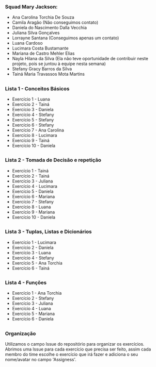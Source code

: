 ### Squad Mary Jackson:

* Ana Carolina Torchia De Souza
* Camila Aragão (Não conseguimos contato)
* Daniela do Nascimento Dalla Vecchia
* Juliana Silva Gonçalves
* Lorrayne Santana (Conseguimos apenas um contato)
* Luana Cardoso
* Lucimara Costa Bustamante
* Mariana de Castro Mehler Elias
* Nayla Hilana da Silva (Ela não teve oportunidade de contribuir neste projeto, pois se juntou à equipe nesta semana)
* Stefany Gracy Barros da Silva
* Tainá Maria Travassos Mota Martins

##
### Lista 1 - Conceitos Básicos
* Exercício 1 - Luana
* Exercício 2 - Tainá
* Exercício 3 - Daniela
* Exercício 4 - Stefany
* Exercício 5 - Stefany
* Exercício 6 - Stefany
* Exercício 7 - Ana Carolina
* Exercício 8 - Lucimara
* Exercício 9 - Tainá
* Exercício 10 - Daniela
##
### Lista 2 - Tomada de Decisão e repetição
* Exercício 1 - Tainá
* Exercício 2 - Tainá
* Exercício 3 - Juliana
* Exercício 4 - Lucimara
* Exercício 5 - Daniela
* Exercício 6 - Mariana
* Exercício 7 - Stefany
* Exercício 8 - Luana
* Exercício 9 - Mariana
* Exercício 10 - Daniela
##
### Lista 3 - Tuplas, Listas e Dicionários
* Exercício 1 - Lucimara
* Exercício 2 - Daniela
* Exercício 3 - Luana
* Exercício 4 - Stefany
* Exercício 5 - Ana Torchia
* Exercício 6 - Tainá
##
### Lista 4 - Funções
* Exercício 1 - Ana Torchia
* Exercício 2 - Stefany
* Exercício 3 - Juliana
* Exercício 4 - Luana
* Exercício 5 - Mariana
* Exercício 6 - Daniela
##
### Organização
Utilizamos o campo Issue do repositório para organizar os exercícios.
Abrimos uma Issue para cada exercício que precisa ser feito, assim cada membro do time escolhe o exercício que irá fazer e adiciona o seu nome/avatar no campo 'Assigness'.
